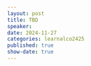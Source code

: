 ```yaml
---
layout: post
title: TBD
speaker:
date: 2024-11-27
categories: learnalco2425
published: true
show-date: true
---
```

